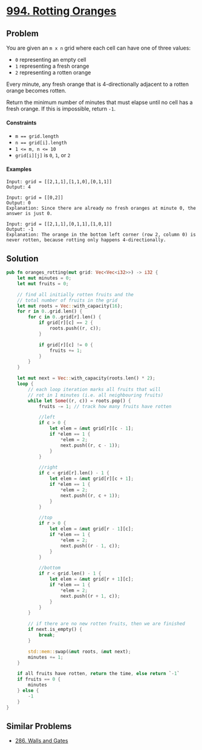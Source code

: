 # [994. Rotting Oranges](https://leetcode.com/problems/rotting-oranges/)

## Problem

You are given an `m x n` grid where each cell can have one of three values:
* `0` representing an empty cell
* `1` representing a fresh orange
* `2` representing a rotten orange

Every minute, any fresh orange that is 4-directionally adjacent to a rotten 
orange becomes rotten.

Return the minimum number of minutes that must elapse until no cell has a fresh 
orange. If this is impossible, return `-1`.


#### Constraints

* `m == grid.length`
* `n == grid[i].length`
* `1 <= m, n <= 10`
* `grid[i][j]` is `0`, `1`, or `2`


#### Examples

```text
Input: grid = [[2,1,1],[1,1,0],[0,1,1]]
Output: 4
```

```text
Input: grid = [[0,2]]
Output: 0
Explanation: Since there are already no fresh oranges at minute 0, the answer is just 0.
```

```text
Input: grid = [[2,1,1],[0,1,1],[1,0,1]]
Output: -1
Explanation: The orange in the bottom left corner (row 2, column 0) is never rotten, because rotting only happens 4-directionally.
```

## Solution

```rust
pub fn oranges_rotting(mut grid: Vec<Vec<i32>>) -> i32 {
    let mut minutes = 0;
    let mut fruits = 0;

    // find all initially rotten fruits and the 
    // total number of fruits in the grid
    let mut roots = Vec::with_capacity(16);
    for r in 0..grid.len() {
        for c in 0..grid[r].len() {
            if grid[r][c] == 2 {
                roots.push((r, c));
            }

            if grid[r][c] != 0 {
                fruits += 1;
            }
        }
    }

    let mut next = Vec::with_capacity(roots.len() * 2);
    loop {
        // each loop iteration marks all fruits that will 
        // rot in 1 minutes (i.e. all neighbouring fruits)
        while let Some((r, c)) = roots.pop() {
            fruits -= 1; // track how many fruits have rotten

            //left
            if c > 0 {
                let elem = &mut grid[r][c - 1];
                if *elem == 1 {
                    *elem = 2;
                    next.push((r, c - 1));
                }
            }

            //right
            if c < grid[r].len() - 1 {
                let elem = &mut grid[r][c + 1];
                if *elem == 1 {
                    *elem = 2;
                    next.push((r, c + 1));
                }
            }

            //top
            if r > 0 {
                let elem = &mut grid[r - 1][c];
                if *elem == 1 {
                    *elem = 2;
                    next.push((r - 1, c));
                }
            }

            //bottom
            if r < grid.len() - 1 {
                let elem = &mut grid[r + 1][c];
                if *elem == 1 {
                    *elem = 2;
                    next.push((r + 1, c));
                }
            }
        }

        // if there are no new rotten fruits, then we are finished
        if next.is_empty() {
            break;
        }

        std::mem::swap(&mut roots, &mut next);
        minutes += 1;
    }

    if all fruits have rotten, return the time, else return `-1`
    if fruits == 0 {
        minutes
    } else {
        -1
    }
}
```

## Similar Problems

* [286. Walls and Gates](/200%20-%20299/286%20-%20Walls%20and%20Gates.md)
